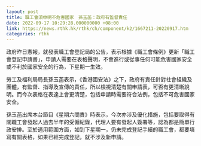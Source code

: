 ```yaml
---
layout: post
title: 職工會須申明不危害國家　孫玉菡：政府有監督責任
date: 2022-09-17 10:29:28.000000000 +08:00
link: https://news.rthk.hk/rthk/ch/component/k2/1667211-20220917.htm
categories: rthk
---
```


政府昨日憲報，就發表職工會登記局的公告，表示根據《職工會條例》更新「職工會登記申請書」，申請人需要在表格聲明，不會進行或從事任何可能危害國家安全或不利於國家安全的行為，下星期一生效。

勞工及福利局局長孫玉菡表示，《香港國安法》之下，政府有責任針對社會組織及團體，有監督、指導及宣傳的責任，所以檢視清楚有關申請表，可否有更清晰說明。而今次表格在表達上會更清楚，包括申請時需要符合法例，包括不可危害國家安全。

孫玉菡出席本台節目《星期六問責》時表示，今次亦涉及優化措施，包括要取得有關職工會發起人過去半年的受僱紀錄，代理人要有發起人簽署等，認為都是簡單行政安排。至於適用範圍方面，如到下星期一，仍未完成登記手續的職工會，都要填寫有關表格，如果已經完成登記，就不涉及新申請。
